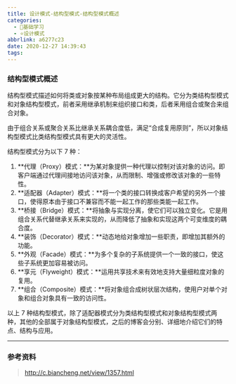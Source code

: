 ```yaml
---
title: 设计模式-结构型模式-结构型模式概述
categories:
  - 🌙基础学习
  - ⭐设计模式
abbrlink: a6277c23
date: 2020-12-27 14:39:43
tags:
---
```


### 结构型模式概述

结构型模式描述如何将类或对象按某种布局组成更大的结构。它分为类结构型模式和对象结构型模式，前者采用继承机制来组织接口和类，后者釆用组合或聚合来组合对象。

由于组合关系或聚合关系比继承关系耦合度低，满足“合成复用原则”，所以对象结构型模式比类结构型模式具有更大的灵活性。

结构型模式分为以下 7 种：
1. **代理（Proxy）模式：**为某对象提供一种代理以控制对该对象的访问。即客户端通过代理间接地访问该对象，从而限制、增强或修改该对象的一些特性。
2. **适配器（Adapter）模式：**将一个类的接口转换成客户希望的另外一个接口，使得原本由于接口不兼容而不能一起工作的那些类能一起工作。
3. **桥接（Bridge）模式：**将抽象与实现分离，使它们可以独立变化。它是用组合关系代替继承关系来实现的，从而降低了抽象和实现这两个可变维度的耦合度。
4. **装饰（Decorator）模式：**动态地给对象增加一些职责，即增加其额外的功能。
5. **外观（Facade）模式：**为多个复杂的子系统提供一个一致的接口，使这些子系统更加容易被访问。
6. **享元（Flyweight）模式：**运用共享技术来有效地支持大量细粒度对象的复用。
7. **组合（Composite）模式：**将对象组合成树状层次结构，使用户对单个对象和组合对象具有一致的访问性。

以上 7 种结构型模式，除了适配器模式分为类结构型模式和对象结构型模式两种，其他的全部属于对象结构型模式，之后的博客会分别、详细地介绍它们的特点、结构与应用。

<!--more-->

***

### 参考资料

> <http://c.biancheng.net/view/1357.html>
